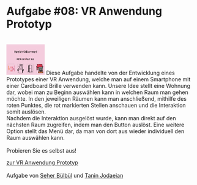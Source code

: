 # Aufgabe #08: VR Anwendung Prototyp
<br>
<img src="https://github.com/taninjodaeian/IFD_WiSe20-21/blob/main/Aufgabe%20VR%20Anwendung/WillkommenVR.png" width="100" height="80">
Diese Aufgabe handelte von der Entwicklung eines Prototypes einer VR Anwendung, welche man auf einem Smartphone mit einer Cardboard Brille verwenden kann. Unsere Idee stellt eine Wohnung dar, wobei man zu Beginn auswählen kann in welchen Raum man gehen möchte. In den jeweiligen Räumen kann man anschließend, mithilfe des roten Punktes, die rot markierten Stellen anschauen und die Interaktion somit auslösen. <br>
Nachdem die Interaktion ausgelöst wurde, kann man direkt auf den nächsten Raum zugreifen, indem man den Button auslöst. Eine weitere Option stellt das Menü dar, da man von dort aus wieder individuell den Raum auswählen kann. <br>
<br>
Probieren Sie es selbst aus! <br>

<a href="https://app.draftxr.com/vr/0wBECc">zur VR Anwendung Prototyp</a>
<br>
<br>
Aufgabe von <a href="https://github.com/SeherBuelbuel/IFD_WiSe20-21/blob/main/README.md">Seher Bülbül</a> und <a href="https://github.com/taninjodaeian/IFD_WiSe20-21/blob/main/README.md">Tanin Jodaeian</a>

